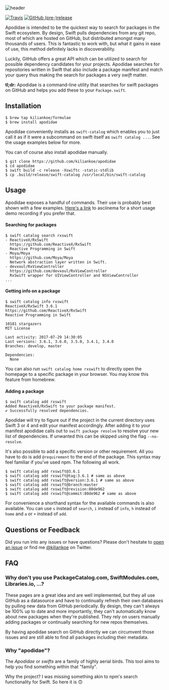 ![header](https://user-images.githubusercontent.com/2625584/28789219-b9ffed5c-7624-11e7-8959-792171e75deb.png)


[![Travis](https://img.shields.io/travis/kiliankoe/apodidae.svg?style=flat-square)](https://travis-ci.org/kiliankoe/apodidae/)
[![GitHub (pre-)release](https://img.shields.io/github/release/kiliankoe/apodidae/all.svg?style=flat-square)]()

Apodidae is intended to be the quickest way to search for packages in the Swift ecosystem. By design, Swift pulls dependencies from any git repo, most of which are hosted on GitHub, but distributed amongst many thousands of users. This is fantastic to work with, but what it gains in ease of use, this method definitely lacks in discoverability.

Luckily, GitHub offers a great API which can be utilized to search for possible dependency candidates for your projects. Apodidae searches for repositories written in Swift that also include a package manifest and match your query thus making the search for packages a very *swift* matter.

**tl;dr:** Apodidae is a command-line utility that searches for swift packages on GitHub and helps you add these to your `Package.swift`.



## Installation

```
$ brew tap kiliankoe/formulae
$ brew install apodidae
```

Apodidae conveniently installs as `swift-catalog` which enables you to just call it as if it were a subcommand on swift itself as `swift catalog ...`. See the usage examples below for more.

You can of course also install apodidae manually.

```
$ git clone https://github.com/kiliankoe/apodidae
$ cd apodidae
$ swift build -c release -Xswiftc -static-stdlib
$ cp .build/release/swift-catalog /usr/local/bin/swift-catalog
```



## Usage

Apodidae exposes a handful of commands. Their use is probably best shown with a few examples. [Here's a link](https://asciinema.org/a/132656) to asciinema for a short usage demo recording if you prefer that.

#### Searching for packages

```
$ swift catalog search rxswift
- ReactiveX/RxSwift
  https://github.com/ReactiveX/RxSwift
  Reactive Programming in Swift
- Moya/Moya
  https://github.com/Moya/Moya
  Network abstraction layer written in Swift.
- devxoul/RxViewController
  https://github.com/devxoul/RxViewController
  RxSwift wrapper for UIViewController and NSViewController
...
```

#### Getting info on a package

```
$ swift catalog info rxswift
ReactiveX/RxSwift 3.6.1
https://github.com/ReactiveX/RxSwift
Reactive Programming in Swift

10181 stargazers
MIT License

Last activity: 2017-07-29 14:30:05
Last versions: 3.6.1, 3.6.0, 3.5.0, 3.4.1, 3.4.0
Branches: develop, master

Dependencies:
  None
```

You can also run `swift catalog home rxswift` to directly open the homepage to a specific package in your browser. You may know this feature from homebrew.

#### Adding a package

```
$ swift catalog add rxswift
Added ReactiveX/RxSwift to your package manifest.
✔ Successfully resolved dependencies.
```

Apodidae will try to figure out if the project in the current directory uses Swift 3 or 4 and edit your manifest accordingly. After adding it to your manifest apodidae calls out to `swift package resolve` to resolve your new list of dependencies. If unwanted this can be skipped using the flag `--no-resolve`. 

It's also possible to add a specific version or other requirement. All you have to do is add `@requirement` to the end of the package. This syntax may feel familiar if you've used npm. The following all work.

````shell
$ swift catalog add rxswift@3.6.1
$ swift catalog add rxswift@tag:3.6.1 # same as above
$ swift catalog add rxswift@version:3.6.1 # same as above
$ swift catalog add rxswift@branch:master
$ swift catalog add rxswift@revision:80de962
$ swift catalog add rxswift@commit:80de962 # same as above
````



For convenience a shorthand syntax for the available commands is also available. You can use `s` instead of `search`, `i` instead of `info`, `h` instead of `home` and `a` or `+` instead of `add`.



## Questions or Feedback

Did you run into any issues or have questions? Please don't hesitate to [open an issue](https://github.com/kiliankoe/apodidae/issues/new) or find me [@kiliankoe](https://twitter.com/kiliankoe) on Twitter.



## FAQ

###  Why don't you use PackageCatalog.com, SwiftModules.com, Libraries.io, ...?

These pages are a great idea and are well implemented, but they all use GitHub as a datasource and have to continually refresh their own databases by pulling new data from GitHub periodically. By design, they can't always be 100% up to date and more importantly, they can't automatically know about new packages when they're published. They rely on users manually adding packages or continually searching for new repos themselves.

By having apodidae search on GitHub directly we can circumvent those issues and are still able to find all packages including their metadata.


### Why "apodidae"?

The *Apodidae* or *swifts* are a family of highly aerial birds. This tool aims to help you find something within that "family".

Why the project? I was missing something akin to npm's search functionality for Swift. So here it is 🙃

